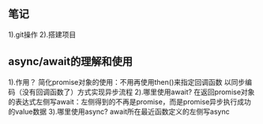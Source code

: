 ## 笔记
  1).git操作
  2).搭建项目

## async/await的理解和使用
  1).作用？
      简化promise对象的使用：不用再使用then()来指定回调函数
      以同步编码（没有回调函数了）方式实现异步流程
  2).哪里使用await? 
      在返回promise对象的表达式左侧写await：左侧得到的不再是promise，而是promise异步执行成功的value数据
  3).哪里使用async? 
      await所在最近函数定义的左侧写async
